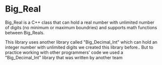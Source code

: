 # Big_Real
 
Big_Real is a C++ class that can hold a real number with unlimited number of digits (no minimum or maximum boundries) and supports math functions between Big_Reals.

This library uses another library called "Big_Decimal_Int" which can hold an integer number with unlimited digits we created this library before..
But to practice working with other programmers' code we used a "Big_Decimal_Int" library that was written by another team 
